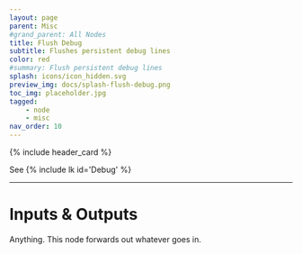 ```yaml
---
layout: page
parent: Misc
#grand_parent: All Nodes
title: Flush Debug
subtitle: Flushes persistent debug lines
color: red
#summary: Flush persistent debug lines
splash: icons/icon_hidden.svg
preview_img: docs/splash-flush-debug.png
toc_img: placeholder.jpg
tagged: 
    - node
    - misc
nav_order: 10
---
```


{% include header_card %}

See {% include lk id='Debug' %}

---
# Inputs & Outputs
Anything. This node forwards out whatever goes in.